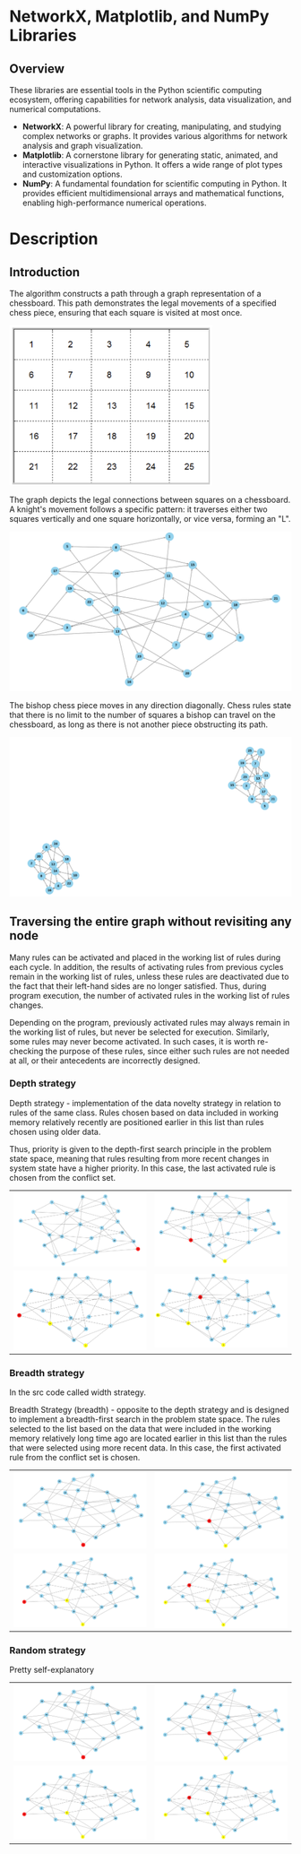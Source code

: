 # NetworkX, Matplotlib, and NumPy Libraries

## Overview

These libraries are essential tools in the Python scientific computing ecosystem, offering capabilities for network analysis, data visualization, and numerical computations.

- **NetworkX**: A powerful library for creating, manipulating, and studying complex networks or graphs. It provides various algorithms for network analysis and graph visualization.
- **Matplotlib**: A cornerstone library for generating static, animated, and interactive visualizations in Python. It offers a wide range of plot types and customization options.
- **NumPy**: A fundamental foundation for scientific computing in Python. It provides efficient multidimensional arrays and mathematical functions, enabling high-performance numerical operations.

# Description

## Introduction
The algorithm constructs a path through a graph representation of a chessboard. This path demonstrates the legal movements of a specified chess piece, ensuring that each square is visited at most once.

![image](https://github.com/Bohdan-Somriakov/chess_piece_routing/blob/main/assets/intro/5x5_chess_board.png)

The graph depicts the legal connections between squares on a chessboard. A knight's movement follows a specific pattern: it traverses either two squares vertically and one square horizontally, or vice versa, forming an "L".

![image](https://github.com/Bohdan-Somriakov/chess_piece_routing/blob/main/assets/intro/5x5_knight.png)

The bishop chess piece moves in any direction diagonally. Chess rules state that there is no limit to the number of squares a bishop can travel on the chessboard, as long as there is not another piece obstructing its path.

![image](https://github.com/Bohdan-Somriakov/chess_piece_routing/blob/main/assets/intro/5x5_bishop.png)

## Traversing the entire graph without revisiting any node
Many rules can be activated and placed in the working list of rules during each cycle. In addition, the results of activating rules from previous cycles remain in the working list of rules, unless these rules are deactivated due to the fact that their left-hand sides are no longer satisfied. Thus, during program execution, the number of activated rules in the working list of rules changes.

Depending on the program, previously activated rules may always remain in the working list of rules, but never be selected for execution. Similarly, some rules may never become activated. In such cases, it is worth re-checking the purpose of these rules, since either such rules are not needed at all, or their antecedents are incorrectly designed.

### Depth strategy
Depth strategy - implementation of the data novelty strategy in relation to rules of the same class. Rules chosen based on data included in working memory relatively recently are positioned earlier in this list than rules chosen using older data.

Thus, priority is given to the depth-first search principle in the problem state space, meaning that rules resulting from more recent changes in system state have a higher priority. In this case, the last activated rule is chosen from the conflict set.

|  |  |
|---------|---------|
| ![1](https://github.com/Bohdan-Somriakov/chess_piece_routing/blob/main/assets/depth_knight/1.png) | ![3](https://github.com/Bohdan-Somriakov/chess_piece_routing/blob/main/assets/depth_knight/2.png) |
| ![2](https://github.com/Bohdan-Somriakov/chess_piece_routing/blob/main/assets/depth_knight/3.png) | ![4](https://github.com/Bohdan-Somriakov/chess_piece_routing/blob/main/assets/depth_knight/4.png) |

### Breadth strategy
In the src code called width strategy.

Breadth Strategy (breadth) - opposite to the depth strategy and is designed to implement a breadth-first search in the problem state space. The rules selected to the list based on the data that were included in the working memory relatively long time ago are located earlier in this list than the rules that were selected using more recent data. In this case, the first activated rule from the conflict set is chosen.

|  |  |
|---------|---------|
| ![1](https://github.com/Bohdan-Somriakov/chess_piece_routing/blob/main/assets/bredth_knight/1.jpg) | ![3](https://github.com/Bohdan-Somriakov/chess_piece_routing/blob/main/assets/bredth_knight/2.jpg) |
| ![2](https://github.com/Bohdan-Somriakov/chess_piece_routing/blob/main/assets/bredth_knight/3.jpg) | ![4](https://github.com/Bohdan-Somriakov/chess_piece_routing/blob/main/assets/bredth_knight/4.jpg) |

### Random strategy
Pretty self-explanatory

|  |  |
|---------|---------|
| ![1](https://github.com/Bohdan-Somriakov/chess_piece_routing/blob/main/assets/random_knight/1.jpg) | ![3](https://github.com/Bohdan-Somriakov/chess_piece_routing/blob/main/assets/random_knight/2.jpg) |
| ![2](https://github.com/Bohdan-Somriakov/chess_piece_routing/blob/main/assets/random_knight/3.jpg) | ![4](https://github.com/Bohdan-Somriakov/chess_piece_routing/blob/main/assets/random_knight/4.jpg) |
